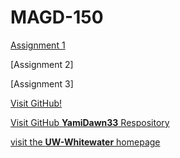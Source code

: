 # MAGD-150

[Assignment 1](https://github.com/YamiDawn33/MAGD-150/blob/main/Assignment_1_Leib.zip)

[Assignment 2]

[Assignment 3]

[Visit GitHub!](https://github.com/)

[Visit GitHub **YamiDawn33** Respository](https://github.com/YamiDawn33/MAGD-150)


[visit the **UW-Whitewater** homepage](http://www.uww.edu)

